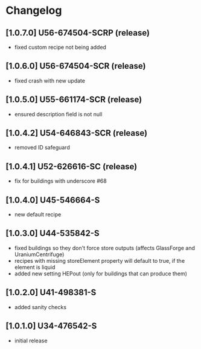 # Changelog

## [1.0.7.0] U56-674504-SCRP (release)
- fixed custom recipe not being added

## [1.0.6.0] U56-674504-SCR (release)
- fixed crash with new update

## [1.0.5.0] U55-661174-SCR (release)
- ensured description field is not null

## [1.0.4.2] U54-646843-SCR (release)
- removed ID safeguard

## [1.0.4.1] U52-626616-SC (release)
- fix for buildings with underscore #68

## [1.0.4.0] U45-546664-S
- new default recipe

## [1.0.3.0] U44-535842-S
- fixed buildings so they don't force store outputs (affects GlassForge and UraniumCentrifuge)
- recipes with missing storeElement property will default to true, if the element is liquid
- added new setting HEPout (only for buildings that can produce them)

## [1.0.2.0] U41-498381-S
- added sanity checks

## [1.0.1.0] U34-476542-S
- initial release
